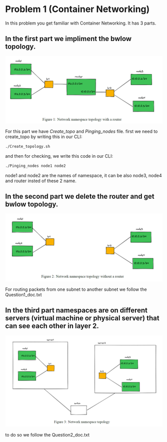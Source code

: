 # Problem 1 (Container Networking)
In this problem you get familiar with Container Networking.
It has 3 parts.
## In the first part we impliment the bwlow topology.
![Image](img/Fig1.png)

For this part we have *Create_topo* and *Pinging_nodes* file.
first we need to create_topo by writing this in our CLI:
```bash
./Create_topology.sh
```
and then for checking, we write this code in our CLI:
```bash
./Pinging_nodes node1 node2
```
node1 and node2 are the names of namespace, it can be also node3, node4 and router insted of these 2 name.

## In the second part we delete the router and get bwlow topology.
![Image](img/Fig2.png)

For routing packets from one subnet to another subnet we follow the Question1_doc.txt 


## In the third part namespaces are on different servers (virtual machine or physical server) that can see each other in layer 2.
![Image](img/Fig3.png)

to do so we follow the Question2_doc.txt 
